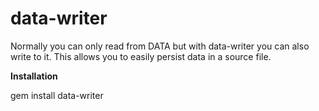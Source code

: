 data-writer
===========

Normally you can only read from DATA but with data-writer you can also write to it. This allows you to easily persist data in a source file.

__Installation__

gem install data-writer
